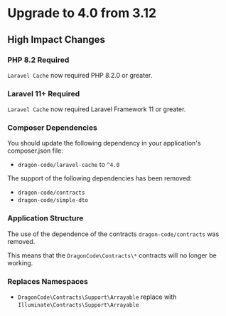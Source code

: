 # Upgrade to 4.0 from 3.12

## High Impact Changes

### PHP 8.2 Required

`Laravel Cache` now required PHP 8.2.0 or greater.

### Laravel 11+ Required

`Laravel Cache` now required Laravel Framework 11 or greater.

### Composer Dependencies

You should update the following dependency in your application's composer.json file:

- `dragon-code/laravel-cache` to `^4.0`

The support of the following dependencies has been removed:

- `dragon-code/contracts`
- `dragon-code/simple-dto`

### Application Structure

The use of the dependence of the contracts `dragon-code/contracts` was removed.

This means that the `DragonCode\Contracts\*` contracts will no longer be working.

### Replaces Namespaces

- `DragonCode\Contracts\Support\Arrayable` replace with `Illuminate\Contracts\Support\Arrayable`
